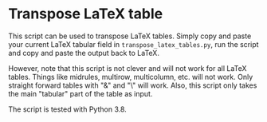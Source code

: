 # Transpose LaTeX table

This script can be used to transpose LaTeX tables. Simply copy and paste your 
current LaTeX tabular field in `transpose_latex_tables.py`, run the script and 
copy and paste the output back to LaTeX.

However, note that this script is not clever and will not work for all LaTeX 
tables. Things like midrules, multirow, multicolumn, etc. will not work. Only 
straight forward tables with "&" and "\\" will work. Also, this script only takes the main "tabular" part of the table as input. 
 
The script is tested with Python 3.8. 
